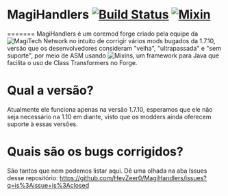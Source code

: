 # MagiHandlers [![Build Status](http://ci.heyzeer0.cf/buildStatus/icon?job=MagiHandlers)](http://ci.heyzeer0.cf/job/MagiHandlers/) [![Mixin](http://api.heyzeer0.cf/imgs/pwmixin.png)](https://github.com/SpongePowered/Mixin)
=======
MagiHandlers é um coremod forge criado pela equipe da ![MagiTech Network](http://magitechserver.com/) no intuito de corrigir vários mods bugados da 1.7.10, versão que os desenvolvedores consideram "velha", "ultrapassada" e "sem suporte", por meio de ASM usando ![Mixins](https://github.com/SpongePowered/Mixin), um framework para Java que facilita o uso de Class Transformers no Forge.

Qual a versão?
========
Atualmente ele funciona apenas na versão 1.7.10, esperamos que ele não seja necessário na 1.10 em diante, visto que os modders ainda oferecem suporte à essas versões.

Quais são os bugs corrigidos?
========
São tantos que nem podemos listar aqui. Dê uma olhada na aba Issues desse repositório: https://github.com/HeyZeer0/MagiHandlers/issues?q=is%3Aissue+is%3Aclosed
